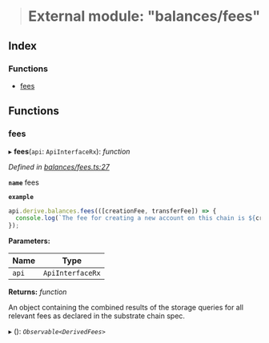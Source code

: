 > # External module: "balances/fees"

## Index

### Functions

* [fees](_balances_fees_.md#fees)

## Functions

###  fees

▸ **fees**(`api`: `ApiInterfaceRx`): *function*

*Defined in [balances/fees.ts:27](https://github.com/polkadot-js/api/blob/7e3da63/packages/api-derive/src/balances/fees.ts#L27)*

**`name`** fees

**`example`** 
<BR>

```javascript
api.derive.balances.fees(([creationFee, transferFee]) => {
  console.log(`The fee for creating a new account on this chain is ${creationFee} units. The fee required for making a transfer is ${transferFee} units.`);
});
```

**Parameters:**

Name | Type |
------ | ------ |
`api` | `ApiInterfaceRx` |

**Returns:** *function*

An object containing the combined results of the storage queries for
all relevant fees as declared in the substrate chain spec.

▸ (): *`Observable<DerivedFees>`*